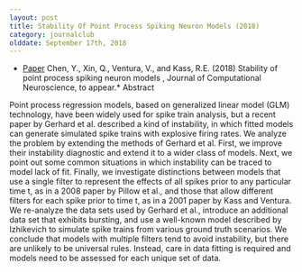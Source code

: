 ```yaml
---
layout: post
title: Stability Of Point Process Spiking Neuron Models (2018)
category: journalclub
olddate: September 17th, 2018
---
```


* [Paper]({{site.url}}/journalclub/JCpapers/Chen_Stability_Model.pdf) Chen, Y., Xin, Q., Ventura, V., and Kass, R.E. (2018) Stability of point process spiking neuron models , Journal of Computational Neuroscience, to appear.* Abstract

Point process regression models, based on
generalized linear model (GLM) technology, have been
widely used for spike train analysis, but a recent paper
by Gerhard et al. described a kind of instability, in
which fitted models can generate simulated spike trains
with explosive firing rates. We analyze the problem by
extending the methods of Gerhard et al. First, we improve
their instability diagnostic and extend it to a
wider class of models. Next, we point out some common
situations in which instability can be traced to model
lack of fit. Finally, we investigate distinctions between
models that use a single filter to represent the effects
of all spikes prior to any particular time t, as in a 2008
paper by Pillow et al., and those that allow different
filters for each spike prior to time t, as in a 2001 paper
by Kass and Ventura. We re-analyze the data sets
used by Gerhard et al., introduce an additional data
set that exhibits bursting, and use a well-known model
described by Izhikevich to simulate spike trains from
various ground truth scenarios. We conclude that models
with multiple filters tend to avoid instability, but
there are unlikely to be universal rules. Instead, care in
data fitting is required and models need to be assessed
for each unique set of data.